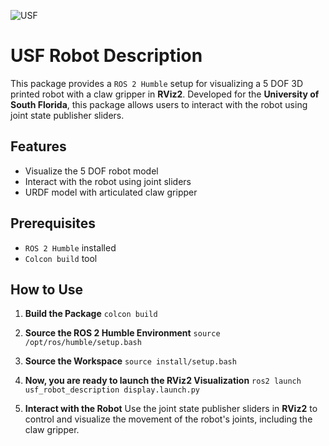 ![USF](https://github.com/user-attachments/assets/f58ee28a-f66e-4856-bd13-17bbe1850212)

# USF Robot Description
This package provides a `ROS 2 Humble` setup for visualizing a 5 DOF 3D printed robot with a claw gripper in **RViz2**. Developed for the **University of South Florida**, this package allows users to interact with the robot using joint state publisher sliders.

## Features

- Visualize the 5 DOF robot model
- Interact with the robot using joint sliders
- URDF model with articulated claw gripper

## Prerequisites

- `ROS 2 Humble` installed
- `Colcon build` tool

## How to Use

1. **Build the Package**
    `colcon build`

2. **Source the ROS 2 Humble Environment**
    `source /opt/ros/humble/setup.bash` 

3. **Source the Workspace**
    `source install/setup.bash`

4. **Now, you are ready to launch the RViz2 Visualization**
    `ros2 launch usf_robot_description display.launch.py`

5. **Interact with the Robot**
Use the joint state publisher sliders in **RViz2** to control and visualize the movement of the robot's joints, including the claw gripper.
